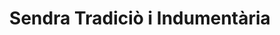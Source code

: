 ---
title: "Sendra Tradiciò i Indumentària"
url: /torrent/sendra-tradicio-i-indumentaria/
shop: ropa
---